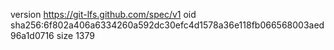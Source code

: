 version https://git-lfs.github.com/spec/v1
oid sha256:6f802a406a6334260a592dc30efc4d1578a36e118fb066568003aed96a1d0716
size 1379
